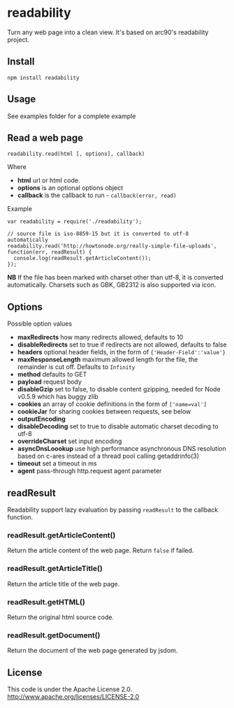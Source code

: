 # readability

Turn any web page into a clean view. It's based on arc90's readability project.

## Install

    npm install readability

## Usage

See examples folder for a complete example

## Read a web page

`readability.read(html [, options], callback)`

Where

  * **html** url or html code.
  * **options** is an optional options object
  * **callback** is the callback to run - `callback(error, read)`

Example

    var readability = require('./readability');

    // source file is iso-8859-15 but it is converted to utf-8 automatically
    readability.read('http://howtonode.org/really-simple-file-uploads', function(err, readResult) {
      console.log(readResult.getArticleContent());
    });

**NB** If the file has been marked with charset other than utf-8, it is converted automatically. Charsets such as GBK, GB2312 is also supported via icon.

## Options

Possible option values

 * **maxRedirects** how many redirects allowed, defaults to 10
 * **disableRedirects** set to true if redirects are not allowed, defaults to false
 * **headers** optional header fields, in the form of `{'Header-Field':'value'}`
 * **maxResponseLength** maximum allowed length for the file, the remainder is cut off. Defaults to `Infinity`
 * **method** defaults to GET
 * **payload** request body
 * **disableGzip** set to false, to disable content gzipping, needed for Node v0.5.9 which has buggy zlib
 * **cookies** an array of cookie definitions in the form of `['name=val']`
 * **cookieJar** for sharing cookies between requests, see below
 * **outputEncoding** 
 * **disableDecoding** set to true to disable automatic charset decoding to utf-8
 * **overrideCharset** set input encoding
 * **asyncDnsLoookup** use high performance asynchronous DNS resolution based on c-ares instead of a thread pool calling getaddrinfo(3)
 * **timeout** set a timeout in ms
 * **agent** pass-through http.request agent parameter

## readResult

Readability support lazy evaluation by passing `readResult` to the callback function.

### readResult.getArticleContent()

Return the article content of the web page. Return `false` if failed.

### readResult.getArticleTitle()

Return the article title of the web page.

### readResult.getHTML()

Return the original html source code.

### readResult.getDocument()

Return the document of the web page generated by jsdom.

## License

This code is under the Apache License 2.0.  http://www.apache.org/licenses/LICENSE-2.0
